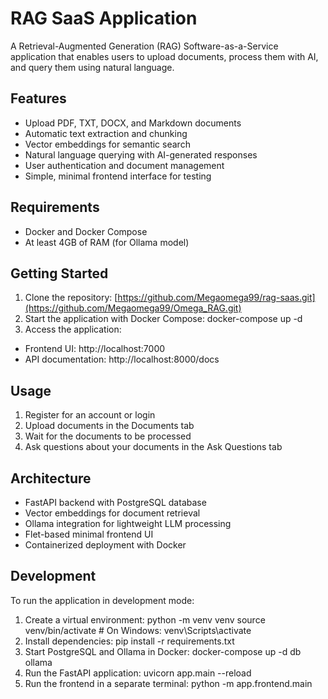 # RAG SaaS Application

A Retrieval-Augmented Generation (RAG) Software-as-a-Service application that enables users to upload documents, process them with AI, and query them using natural language.

## Features

- Upload PDF, TXT, DOCX, and Markdown documents
- Automatic text extraction and chunking
- Vector embeddings for semantic search
- Natural language querying with AI-generated responses
- User authentication and document management
- Simple, minimal frontend interface for testing

## Requirements

- Docker and Docker Compose
- At least 4GB of RAM (for Ollama model)

## Getting Started

1. Clone the repository: [https://github.com/Megaomega99/rag-saas.git](https://github.com/Megaomega99/Omega_RAG.git)
2. Start the application with Docker Compose: docker-compose up -d
3. Access the application:
- Frontend UI: http://localhost:7000
- API documentation: http://localhost:8000/docs

## Usage

1. Register for an account or login
2. Upload documents in the Documents tab
3. Wait for the documents to be processed
4. Ask questions about your documents in the Ask Questions tab

## Architecture

- FastAPI backend with PostgreSQL database
- Vector embeddings for document retrieval
- Ollama integration for lightweight LLM processing
- Flet-based minimal frontend UI
- Containerized deployment with Docker

## Development

To run the application in development mode:

1. Create a virtual environment: python -m venv venv source venv/bin/activate  # On Windows: venv\Scripts\activate
2. Install dependencies: pip install -r requirements.txt
3. Start PostgreSQL and Ollama in Docker: docker-compose up -d db ollama
4. Run the FastAPI application: uvicorn app.main --reload
5. Run the frontend in a separate terminal: python -m app.frontend.main

